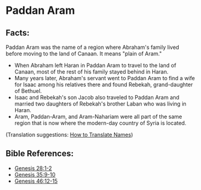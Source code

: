 # Paddan Aram #

## Facts: ##

Paddan Aram was the name of a region where Abraham's family lived before moving to the land of Canaan. It means "plain of Aram."

* When Abraham left Haran in Paddan Aram to travel to the land of Canaan, most of the rest of his family stayed behind in Haran.
* Many years later, Abraham's servant went to Paddan Aram to find a wife for Isaac among his relatives there and found Rebekah, grand-daughter of Bethuel.
* Isaac and Rebekah's son Jacob also traveled to Paddan Aram and married two daughters of Rebekah's brother Laban who was living in Haran.
* Aram, Paddan-Aram, and Aram-Nahariam were all part of the same region that is now where the modern-day country of Syria is located.
 

(Translation suggestions: [How to Translate Names](en/ta-vol1/translate/man/translate-names))



## Bible References: ##

* [Genesis 28:1-2](en/tn/gen/help/28/01)
* [Genesis 35:9-10](en/tn/gen/help/35/09)
* [Genesis 46:12-15](en/tn/gen/help/46/12)
